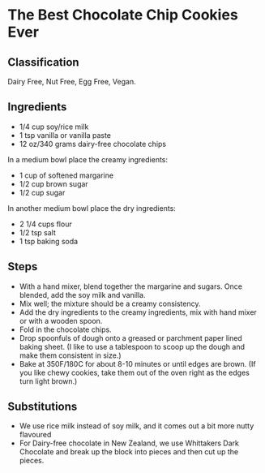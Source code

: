 # The Best Chocolate Chip Cookies Ever

## Classification
Dairy Free, Nut Free, Egg Free, Vegan.


## Ingredients
- 1/4 cup soy/rice milk
- 1 tsp vanilla or vanilla paste
- 12 oz/340 grams dairy-free chocolate chips

In a medium bowl place the creamy ingredients:
- 1 cup of softened margarine
- 1/2 cup brown sugar
- 1/2 cup sugar

In another medium bowl place the dry ingredients:
- 2 1/4 cups flour
- 1/2 tsp salt
- 1 tsp baking soda

## Steps
- With a hand mixer, blend together the margarine and sugars. Once blended, add the soy
milk and vanilla.
- Mix well; the mixture should be a creamy consistency.
- Add the dry ingredients to the creamy ingredients, mix with hand mixer or with a wooden
spoon.
- Fold in the chocolate chips.
- Drop spoonfuls of dough onto a greased or parchment paper lined baking sheet. (I like to use a tablespoon to scoop up the dough and make them consistent in size.)
- Bake at 350F/180C for about 8-10 minutes or until edges are brown. (If you like chewy cookies, take them out of the oven right as the edges turn light brown.)

## Substitutions

- We use rice milk instead of soy milk, and it comes out a bit more nutty flavoured
- For Dairy-free chocolate in New Zealand, we use Whittakers Dark Chocolate and break up the block into pieces and then cut up the pieces.
